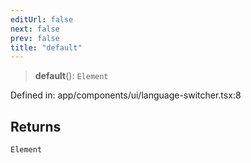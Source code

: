 ```yaml
---
editUrl: false
next: false
prev: false
title: "default"
---
```


> **default**(): `Element`

Defined in: app/components/ui/language-switcher.tsx:8

## Returns

`Element`
